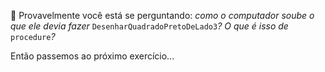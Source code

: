 :thought_balloon: Provavelmente você está se perguntando: _como o computador soube o que ele devia fazer_ `DesenharQuadradoPretoDeLado3`_? O que é isso de_ `procedure`_?_

Então passemos ao próximo exercício...
